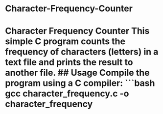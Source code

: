 # Character-Frequency-Counter
# Character Frequency Counter  This simple C program counts the frequency of characters (letters) in a text file and prints the result to another file.  ## Usage  Compile the program using a C compiler:  ```bash gcc character_frequency.c -o character_frequency
